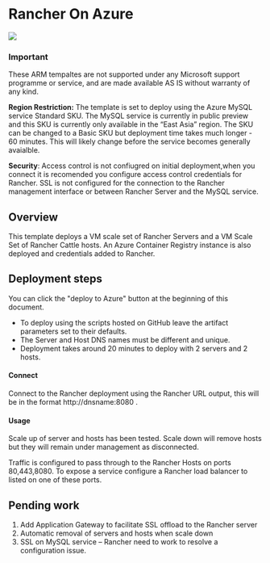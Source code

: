 
# Rancher On Azure

<a href="https://portal.azure.com/#create/Microsoft.Template/uri/https%3A%2F%2Fraw.githubusercontent.com%2Fmarrobi%2FRancherOnAzure%2Fmaster%2Fazuredeploy.json" target="_blank">
    <img src="http://azuredeploy.net/deploybutton.png"/>
</a>

### Important
These ARM tempaltes are not supported under any Microsoft support programme or service, and are made available AS IS without warranty of any kind.

<b>Region Restriction:</b> The template is set to deploy using the Azure MySQL service Standard SKU. The MySQL service is currently in public preview and this SKU is currently only available in the “East Asia” region. The SKU can be changed to a Basic SKU but deployment time takes much longer - 60 minutes. This will likely change before the service becomes generally avaialble.

<b>Security</b>: Access control is not confiugred on initial deployment,when you connect it is recomended you configure access control credentials for Rancher. SSL is not configured for the connection to the Rancher management interface or between Rancher Server and the MySQL service.

## Overview

This template deploys a VM scale set of Rancher Servers and a VM Scale Set of Rancher Cattle hosts. An Azure Container Registry instance is also deployed and credentials added to Rancher. 

## Deployment steps

You can click the "deploy to Azure" button at the beginning of this document.

-	To deploy using the scripts hosted on GitHub leave the artifact parameters set to their defaults. 
-	The Server and Host DNS names must be different and unique.
-	Deployment takes around 20 minutes to deploy with 2 servers and 2 hosts.

#### Connect

Connect to the Rancher deployment using the Rancher URL output, this will be in the format http://dnsname:8080 . 

#### Usage
Scale up of server and hosts has been tested. Scale down will remove hosts but they will remain under management as disconnected.

Traffic is configured to pass through to the Rancher Hosts on ports 80,443,8080. To expose a service configure a Rancher load balancer to listed on one of these ports. 

## Pending work
1.  Add Application Gateway to facilitate SSL offload to the Rancher server
2.	Automatic removal of servers and hosts when scale down
3.	SSL on MySQL service – Rancher need to work to resolve a configuration issue.

